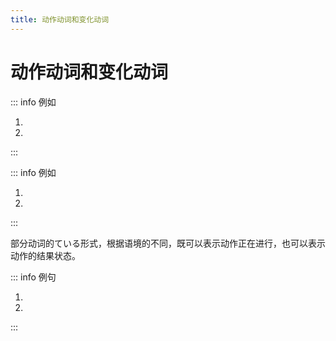```yaml
---
title: 动作动词和变化动词
---
```


# 动作动词和变化动词

<grammer-content sentence="**动作动词**表示主体的动作。接ている时表示动作正在持续进行。" />

::: info 例如

1. <grammer-content sentence="[本/ほん]を**[読/よ]んでいる**" trans="正在读书" />
2. <grammer-content sentence="[人/ひと]が**[歩/ある]いている**" trans="有人在走" />

:::

<grammer-content sentence="**变化动词**表示主体变化的结果。接ている时表示结果状态的含义。" />

::: info 例如

1. <grammer-content sentence="[窓/まど]が**[開/ひら]いている**" trans="窗户开着" />
2. <grammer-content sentence="[姉/あね]が**[結婚/けっこん]している****" trans="姐姐结婚了" />

:::

部分动词的ている形式，根据语境的不同，既可以表示动作正在进行，也可以表示动作的结果状态。

::: info 例句

1. <grammer-content sentence="[花子/はなこ]は２[階/かい]の[部屋/へや]で[着物/きもの]を**[着/き]ています**。" trans="花子正在楼上的屋子里穿和服。" />
2. <grammer-content sentence="[花子/はなこ]は[今日/きょう]きれいな[着物/きもの]を**[着/き]ています**。" trans="花子今天穿了一件漂亮的和服。" />

:::
